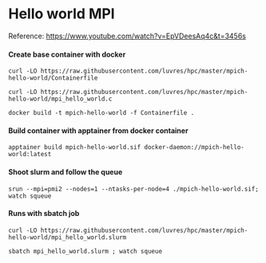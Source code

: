 Hello world MPI
===============

Reference: <https://www.youtube.com/watch?v=EpVDeesAq4c&t=3456s>

#### Create base container with docker
``curl -LO https://raw.githubusercontent.com/luvres/hpc/master/mpich-hello-world/Containerfile``

``curl -LO https://raw.githubusercontent.com/luvres/hpc/master/mpich-hello-world/mpi_hello_world.c``

``docker build -t mpich-hello-world -f Containerfile .``

#### Build container with apptainer from docker container
``apptainer build mpich-hello-world.sif docker-daemon://mpich-hello-world:latest``

#### Shoot slurm and follow the queue
``srun --mpi=pmi2 --nodes=1 --ntasks-per-node=4 ./mpich-hello-world.sif; watch squeue``

#### Runs with sbatch job
``curl -LO https://raw.githubusercontent.com/luvres/hpc/master/mpich-hello-world/mpi_hello_world.slurm``

``sbatch mpi_hello_world.slurm ; watch squeue``


